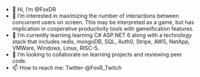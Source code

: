 - 👋 Hi, I’m @FoxDR
- 👀 I’m interested in maximizing the number of interactions between concurrent users on screen. This may be interpreted as a game, but has implication in cooperative productivity tools with gameification features.
- 🌱 I’m currently learning learning C# ASP.NET 6 along with a technology stack that includes redis, mongoDB, SQL, Auth0, Stripe, AWS, NetApp, VMWare, Windows, Linux, RISC-5.
- 💞️ I’m looking to collaborate on learning projects and reviewing peer code.
- 📫 How to reach me: Twitter-@FoxR_Twitch

<!---
FoxDR/FoxDR is a ✨ special ✨ repository because its `README.md` (this file) appears on your GitHub profile.
You can click the Preview link to take a look at your changes.
--->
